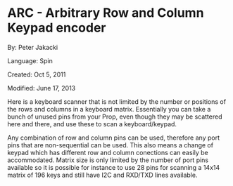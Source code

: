 # ARC - Arbitrary Row and Column Keypad encoder

By: Peter Jakacki

Language: Spin

Created: Oct 5, 2011

Modified: June 17, 2013

Here is a keyboard scanner that is not limited by the number or positions of the rows and columns in a keyboard matrix. Essentially you can take a bunch of unused pins from your Prop, even though they may be scattered here and there, and use these to scan a keyboard/keypad.

Any combination of row and column pins can be used, therefore any port pins that are non-sequential can be used. This also means a change of keypad which has different row and column conections can easily be accommodated. Matrix size is only limited by the number of port pins available so it is possible for instance to use 28 pins for scanning a 14x14 matrix of 196 keys and still have I2C and RXD/TXD lines available.
